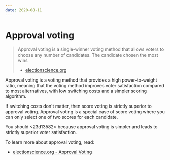 ```yaml
---
date: 2020-08-11
---
```


# Approval voting

> Approval voting is a single-winner voting method that allows voters to
> choose any number of candidates. The candidate chosen the most wins
>
> - [electionscience.org](https://www.electionscience.org/library/score-voting/)

Approval voting is a voting method that provides a high power-to-weight
ratio, meaning that the voting method improves voter satisfaction compared to
most alternatives, with low switching costs and a simpler scoring algorithm.

If switching costs don't matter, then score voting is strictly superior to
approval voting.  Approval voting is a special case of score voting where you
can only select one of two scores for each candidate.

You should <23d13582> because approval voting is simpler and leads to strictly
superior voter satisfaction.

To learn more about approval voting, read:

* [electionscience.org - Approval Voting](https://www.electionscience.org/library/approval-voting/)
